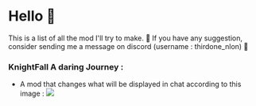 # Hello 👋
This is a list of all the mod I'll try to make. 🌹
If you have any suggestion, consider sending me a message on discord (username : thirdone_nlon) 🧂

### KnightFall A daring Journey :
- A mod that changes what will be displayed in chat according to this image :
![](file:///C:/Users/tomko/Downloads/6081a6915df7f%20(1).png)
